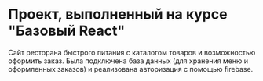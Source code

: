 # Проект, выполненный на курсе "Базовый React"

Сайт ресторана быстрого питания с каталогом товаров и возможностью оформить заказ. Была подключена база данных (для хранения меню и оформленных заказов) и реализована авторизация с помощью firebase. 
